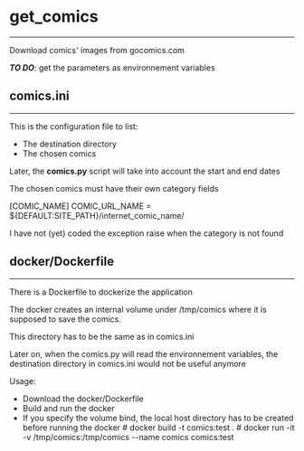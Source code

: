 # get_comics
----
Download comics' images from gocomics.com

***TO DO***: get the parameters as environnement variables

## comics.ini
----
This is the configuration file to list:

- The destination directory
- The chosen comics

Later, the **comics.py** script will take into account the start and end dates

The chosen comics must have their own category fields

\[COMIC_NAME\]
COMIC\_URL\_NAME = ${DEFAULT:SITE\_PATH}/internet\_comic\_name/

I have not (yet) coded the exception raise when the category is not found

## docker/Dockerfile
----
There is a Dockerfile to dockerize the application

The docker creates an internal volume under /tmp/comics where it is supposed to save the comics.

This directory has to be the same as in comics.ini

Later on, when the comics.py will read the environnement variables, 
the destination directory in comics.ini would not be useful anymore

Usage:
- Download the docker/Dockerfile
- Build and run the docker
- If you specify the volume bind, the local host directory has to be created before running the docker
\# docker build -t comics:test .
\# docker run -it -v /tmp/comics:/tmp/comics --name comics comics:test
